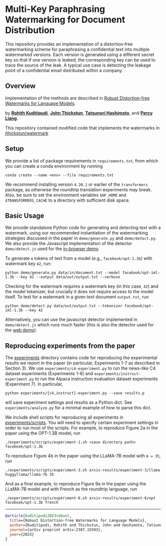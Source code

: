 # Multi-Key Paraphrasing Watermarking for Document Distribution

This repository provides an implementation of a distortion‑free watermarking scheme for paraphrasing a confidential text into multiple watermarked versions. Each version is generated using a different secret key so that if one version is leaked, the corresponding key can be used to trace the source of the leak. A typical use case is detecting the leakage point of a confidential email distributed within a company.

## Overview

Implementation of the methods are described in [Robust Distortion-free Watermarks for Language Models](https://arxiv.org/abs/2307.15593).

by [**Rohith Kuditipudi**](https://web.stanford.edu/~rohithk/), [**John Thickstun**](https://johnthickstun.com/), [**Tatsunori Hashimoto**](https://thashim.github.io/), and [**Percy Liang**](https://cs.stanford.edu/~pliang/).

This repository contained modified code that implements the watermarks in [jthickstun/watermark](https://github.com/jthickstun/watermark)

## Setup

We provide a list of package requirements in `requirements.txt`, from which you can create a conda environment by running

```
conda create --name <env> --file requirements.txt
```

We recommend installing version `4.30.1` or earlier of the `transformers` package, as otherwise the roundtrip translation experiments may break.
Also, be sure to set the environment variables `$HF_HOME` and `$TRANSFORMERS_CACHE` to a directory with sufficient disk space.

## Basic Usage

We provide standalone Python code for generating and detecting text with a watermark, using our recommended instantiation of the watermarking strategies discussed in the paper in `demo/generate.py` and `demo/detect.py`. We also provide the Javascript implementation of the detector `demo/detect.js` used for the [in-browser demo](https://crfm.stanford.edu/2023/07/30/watermarking.html).

To generate `m` tokens of text from a model (e.g., `facebook/opt-1.3b`) with watermark key `42`, run:

```
python demo/generate.py data/in/document.txt --model facebook/opt-iml-1.3b --key 42 --output data/out/output.txt --verbose
```

Checking for the watermark requires a watermark key (in this case, `42`) and the model tokenizer, but crucially it does not require access to the model itself. To test for a watermark in a given text document `output.txt`, run

```
python demo/detect.py data/out/output.txt --tokenizer facebook/opt-iml-1.3b --key 42
```

Alternatively, you can use the javascript detector implemented in `demo/detect.js` which runs much faster (this is also the detector used for the [web demo](https://crfm.stanford.edu/2023/07/30/watermarking.html)).

## Reproducing experiments from the paper

The [experiments](experiments) directory contains code for reproducing the experimental results we report in the paper (in particular, Experiments 1-7 as described in Section 3).
We use `experiments/c4-experiment.py` to run the news-like C4 dataset experiments (Experiments 1-6) and `experiments/instruct-experiment.py` to run the Alpaca instruction evaluation dataset experiments (Experiment 7).
In particular,

```
python experiments/{c4,instruct}-experiment.py --save results.p
```

will save experiment settings and results as a Python dict.
See `experiments/analyze.py` for a minimal example of how to parse this dict.

We include shell scripts for reproducing all experiments in [experiments/scripts](experiments/scripts). You will need to specify certain experiment settings in order to run most of the scripts.
For example, to reproduce Figure 2a in the paper using the OPT-1.3B model, run

```
./experiments/scripts/experiment-1.sh <save directory path> facebook/opt-1.3b
```

To reproduce Figure 4b in the paper using the LLaMA-7B model with `m = 35`, run

```
./experiments/scripts/experiment-3.sh arxiv-results/experiment-3/llama huggyllama/llama-7b 35
```

And as a final example, to reproduce Figure 9a in the paper using the LLaMA-7B model and with
French as the roundtrip language, run

```
./experiments/scripts/experiment-6.sh arxiv-results/experiment-6/opt facebook/opt-1.3b french
```

---

```bib
@article{kuditipudi2023robust,
  title={Robust Distortion-free Watermarks for Language Models},
  author={Kuditipudi, Rohith and Thickstun, John and Hashimoto, Tatsunori and Liang, Percy},
  journal={arXiv preprint arXiv:2307.15593},
  year={2023}
}
```
